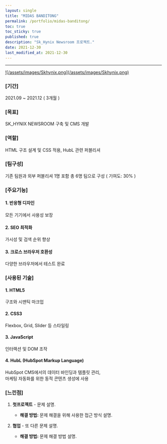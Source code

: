 ```yaml
---
layout: single
title: "MIDAS BANDITONG"
permalink: /portfolio/midas-banditong/
toc: true
toc_sticky: true
published: true
description: "Sk_Hynix Newsroom 프로젝트."
date: 2021-12-30
last_modified_at: 2021-12-30
---
```


---

<a href="/assets/images/Skhynix.png">
![/assets/images/Skhynix.png](/assets/images/Skhynix.png)
</a>

### [기간] <br/>
2021.09 ~ 2021.12 ( 3개월 )

### [목표] <br/>
SK_HYNIX NEWSROOM 구축 및 CMS 개발

### [역할] <br/>
HTML 구조 설계 및 CSS 적용, HubL 관련 퍼블리셔

### [팀구성] <br/>
기존 팀원과 외부 퍼블리셔 1명 포함 총 6명 팀으로 구성 ( 기여도: 30% )

### [주요기능] <br/>

#### 1. 반응형 디자인 

모든 기기에서 사용성 보장

#### 2. SEO 최적화

가시성 및 검색 순위 향상

#### 3. 크로스 브라우저 호환성

다양한 브라우저에서 테스트 완료

### [사용된 기술] <br/>

#### 1. HTML5

구조와 시맨틱 마크업

#### 2. CSS3

Flexbox, Grid, Slider 등 스타일링

#### 3. JavaScript

인터랙션 및 DOM 조작

#### 4. HubL (HubSpot Markup Language)
HubSpot CMS에서의 데이터 바인딩과 템플릿 관리, <br>
마케팅 자동화를 위한 동적 콘텐츠 생성에 사용

### [느낀점] <br/>
1. **첫프로젝트** - 문제 설명.
   - **해결 방법:** 문제 해결을 위해 사용한 접근 방식 설명.

2. **협업** - 또 다른 문제 설명.
   - **해결 방법:** 문제 해결 방법 설명.